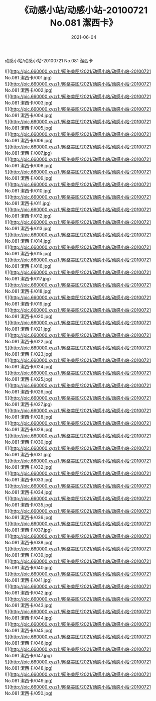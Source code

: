 ﻿---
layout: post
title:  《动感小站/动感小站-20100721 No.081 潔西卡》
date:   2021-06-04
img: http://pic.660000.xyz/1:/网络美图/2021/动感小站/动感小站-20100721 No.081 潔西卡/000.jpg
categories: [美女, 清纯, 唯美]
---

动感小站/动感小站-20100721 No.081 潔西卡

 ![](http://pic.660000.xyz/1:/网络美图/2021/动感小站/动感小站-20100721 No.081 潔西卡/001.jpg) <br>![](http://pic.660000.xyz/1:/网络美图/2021/动感小站/动感小站-20100721 No.081 潔西卡/002.jpg) <br>![](http://pic.660000.xyz/1:/网络美图/2021/动感小站/动感小站-20100721 No.081 潔西卡/003.jpg) <br>![](http://pic.660000.xyz/1:/网络美图/2021/动感小站/动感小站-20100721 No.081 潔西卡/004.jpg) <br>![](http://pic.660000.xyz/1:/网络美图/2021/动感小站/动感小站-20100721 No.081 潔西卡/005.jpg) <br>![](http://pic.660000.xyz/1:/网络美图/2021/动感小站/动感小站-20100721 No.081 潔西卡/006.jpg) <br>![](http://pic.660000.xyz/1:/网络美图/2021/动感小站/动感小站-20100721 No.081 潔西卡/007.jpg) <br>![](http://pic.660000.xyz/1:/网络美图/2021/动感小站/动感小站-20100721 No.081 潔西卡/008.jpg) <br>![](http://pic.660000.xyz/1:/网络美图/2021/动感小站/动感小站-20100721 No.081 潔西卡/009.jpg) <br>![](http://pic.660000.xyz/1:/网络美图/2021/动感小站/动感小站-20100721 No.081 潔西卡/010.jpg) <br>![](http://pic.660000.xyz/1:/网络美图/2021/动感小站/动感小站-20100721 No.081 潔西卡/011.jpg) <br>![](http://pic.660000.xyz/1:/网络美图/2021/动感小站/动感小站-20100721 No.081 潔西卡/012.jpg) <br>![](http://pic.660000.xyz/1:/网络美图/2021/动感小站/动感小站-20100721 No.081 潔西卡/013.jpg) <br>![](http://pic.660000.xyz/1:/网络美图/2021/动感小站/动感小站-20100721 No.081 潔西卡/014.jpg) <br>![](http://pic.660000.xyz/1:/网络美图/2021/动感小站/动感小站-20100721 No.081 潔西卡/015.jpg) <br>![](http://pic.660000.xyz/1:/网络美图/2021/动感小站/动感小站-20100721 No.081 潔西卡/016.jpg) <br>![](http://pic.660000.xyz/1:/网络美图/2021/动感小站/动感小站-20100721 No.081 潔西卡/017.jpg) <br>![](http://pic.660000.xyz/1:/网络美图/2021/动感小站/动感小站-20100721 No.081 潔西卡/018.jpg) <br>![](http://pic.660000.xyz/1:/网络美图/2021/动感小站/动感小站-20100721 No.081 潔西卡/019.jpg) <br>![](http://pic.660000.xyz/1:/网络美图/2021/动感小站/动感小站-20100721 No.081 潔西卡/020.jpg) <br>![](http://pic.660000.xyz/1:/网络美图/2021/动感小站/动感小站-20100721 No.081 潔西卡/021.jpg) <br>![](http://pic.660000.xyz/1:/网络美图/2021/动感小站/动感小站-20100721 No.081 潔西卡/022.jpg) <br>![](http://pic.660000.xyz/1:/网络美图/2021/动感小站/动感小站-20100721 No.081 潔西卡/023.jpg) <br>![](http://pic.660000.xyz/1:/网络美图/2021/动感小站/动感小站-20100721 No.081 潔西卡/024.jpg) <br>![](http://pic.660000.xyz/1:/网络美图/2021/动感小站/动感小站-20100721 No.081 潔西卡/025.jpg) <br>![](http://pic.660000.xyz/1:/网络美图/2021/动感小站/动感小站-20100721 No.081 潔西卡/026.jpg) <br>![](http://pic.660000.xyz/1:/网络美图/2021/动感小站/动感小站-20100721 No.081 潔西卡/027.jpg) <br>![](http://pic.660000.xyz/1:/网络美图/2021/动感小站/动感小站-20100721 No.081 潔西卡/028.jpg) <br>![](http://pic.660000.xyz/1:/网络美图/2021/动感小站/动感小站-20100721 No.081 潔西卡/029.jpg) <br>![](http://pic.660000.xyz/1:/网络美图/2021/动感小站/动感小站-20100721 No.081 潔西卡/030.jpg) <br>![](http://pic.660000.xyz/1:/网络美图/2021/动感小站/动感小站-20100721 No.081 潔西卡/031.jpg) <br>![](http://pic.660000.xyz/1:/网络美图/2021/动感小站/动感小站-20100721 No.081 潔西卡/032.jpg) <br>![](http://pic.660000.xyz/1:/网络美图/2021/动感小站/动感小站-20100721 No.081 潔西卡/033.jpg) <br>![](http://pic.660000.xyz/1:/网络美图/2021/动感小站/动感小站-20100721 No.081 潔西卡/034.jpg) <br>![](http://pic.660000.xyz/1:/网络美图/2021/动感小站/动感小站-20100721 No.081 潔西卡/035.jpg) <br>![](http://pic.660000.xyz/1:/网络美图/2021/动感小站/动感小站-20100721 No.081 潔西卡/036.jpg) <br>![](http://pic.660000.xyz/1:/网络美图/2021/动感小站/动感小站-20100721 No.081 潔西卡/037.jpg) <br>![](http://pic.660000.xyz/1:/网络美图/2021/动感小站/动感小站-20100721 No.081 潔西卡/038.jpg) <br>![](http://pic.660000.xyz/1:/网络美图/2021/动感小站/动感小站-20100721 No.081 潔西卡/039.jpg) <br>![](http://pic.660000.xyz/1:/网络美图/2021/动感小站/动感小站-20100721 No.081 潔西卡/040.jpg) <br>![](http://pic.660000.xyz/1:/网络美图/2021/动感小站/动感小站-20100721 No.081 潔西卡/041.jpg) <br>![](http://pic.660000.xyz/1:/网络美图/2021/动感小站/动感小站-20100721 No.081 潔西卡/042.jpg) <br>![](http://pic.660000.xyz/1:/网络美图/2021/动感小站/动感小站-20100721 No.081 潔西卡/043.jpg) <br>![](http://pic.660000.xyz/1:/网络美图/2021/动感小站/动感小站-20100721 No.081 潔西卡/044.jpg) <br>![](http://pic.660000.xyz/1:/网络美图/2021/动感小站/动感小站-20100721 No.081 潔西卡/045.jpg) <br>![](http://pic.660000.xyz/1:/网络美图/2021/动感小站/动感小站-20100721 No.081 潔西卡/046.jpg) <br>![](http://pic.660000.xyz/1:/网络美图/2021/动感小站/动感小站-20100721 No.081 潔西卡/047.jpg) <br>![](http://pic.660000.xyz/1:/网络美图/2021/动感小站/动感小站-20100721 No.081 潔西卡/048.jpg) <br>![](http://pic.660000.xyz/1:/网络美图/2021/动感小站/动感小站-20100721 No.081 潔西卡/049.jpg) <br>![](http://pic.660000.xyz/1:/网络美图/2021/动感小站/动感小站-20100721 No.081 潔西卡/050.jpg) <br>